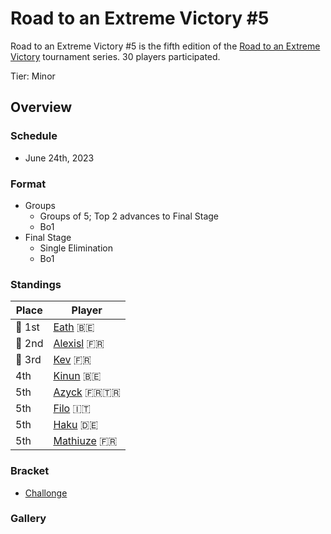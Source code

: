 # Road to an Extreme Victory #5

Road to an Extreme Victory #5 is the fifth edition of the [Road to an Extreme Victory](rtaxvmain.md) tournament series.
30 players participated.

Tier: Minor

## Overview

### Schedule
- June 24th, 2023

### Format
- Groups
  - Groups of 5; Top 2 advances to Final Stage
  - Bo1
- Final Stage
  - Single Elimination
  - Bo1

### Standings

|Place|Player|
|-|-|
|:1st_place_medal: 1st|[Eath](../../players/belgian/eath.md) :belgium:|
|:2nd_place_medal: 2nd|[Alexisl](../../players/french/alexisl.md) :fr:|
|:3rd_place_medal: 3rd|[Kev](../../players/french/kevnox.md) :fr:|
|4th|[Kinun](../../players/belgian/kinun.md) :belgium:|
|5th|[Azyck](../../players/french/azyck.md) :fr::tr:|
|5th|[Filo](../../players/italian/filo.md) :it:|
|5th|[Haku](../../players/german/haku.md) :de:|
|5th|[Mathiuze](../../players/french/mathiuze.md) :fr:|

### Bracket
- [Challonge](https://challonge.com/74bqk53q)

### Gallery
